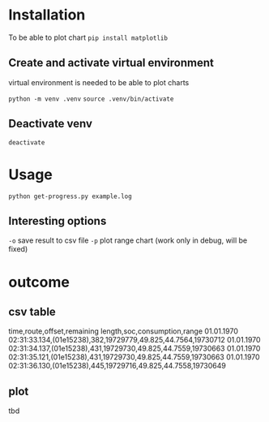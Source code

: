 # Installation
To be able to plot chart
`pip install matplotlib`

## Create and activate virtual environment
virtual environment is needed to be able to plot charts

`python -m venv .venv`
`source .venv/bin/activate`

## Deactivate venv
`deactivate`

# Usage
`python get-progress.py example.log`

## Interesting options
`-o` save result to csv file
`-p` plot range chart (work only in debug, will be fixed)

# outcome
## csv table
time,route,offset,remaining length,soc,consumption,range
01.01.1970 02:31:33.134,(01e15238),382,19729779,49.825,44.7564,19730712
01.01.1970 02:31:34.137,(01e15238),431,19729730,49.825,44.7559,19730663
01.01.1970 02:31:35.121,(01e15238),431,19729730,49.825,44.7559,19730663
01.01.1970 02:31:36.130,(01e15238),445,19729716,49.825,44.7558,19730649
## plot
tbd